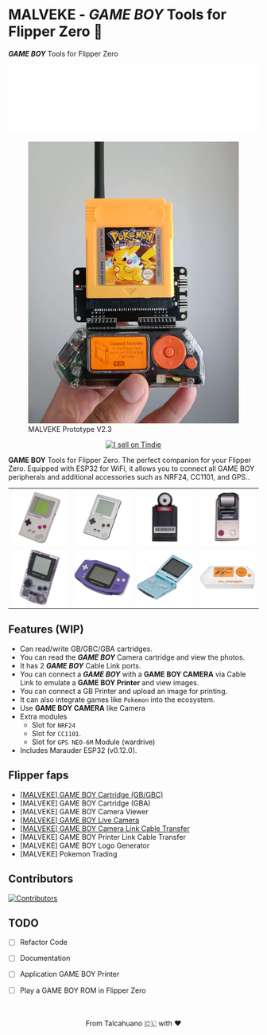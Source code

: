 # MALVEKE - *GAME BOY* Tools for Flipper Zero 🐬

***GAME BOY*** Tools for Flipper Zero

<picture>
    <source media="(prefers-color-scheme: dark)" srcset="./assets/logo.png">
    <source media="(prefers-color-scheme: light)" srcset="./assets/logo-b.png">
    <img
        alt="MALVEKE Logo"
        src="./assets/logo.png">
</picture>

<figure>
    <img src="./assets/proto.jpg" />
    <figcaption>MALVEKE Prototype V2.3</figcaption>
</figure>

<p align='center'>
<a href="https://www.tindie.com/stores/efuentealba/?ref=offsite_badges&utm_source=sellers_efuentealba&utm_medium=badges&utm_campaign=badge_large"><img src="https://d2ss6ovg47m0r5.cloudfront.net/badges/tindie-larges.png" alt="I sell on Tindie" width="200" height="104"></a>
</p>


**GAME BOY** Tools for Flipper Zero. The perfect companion for your Flipper Zero. Equipped with ESP32 for WiFi, it allows you to connect all GAME BOY peripherals and additional accessories such as NRF24, CC1101, and GPS..

<table>
  <tbody>
    <tr>
      <td style="border: none"><img src="./assets/GB.png" width="100%"/></td>
      <td style="border: none"><img src="./assets/GBP.png" width="100%"/></td>
      <td style="border: none"><img src="./assets/GB-CAM.png" width="100%"/></td>
      <td style="border: none"><img src="./assets/GB-PRINT.png" width="100%"/></td>
    </tr>
    <tr>
      <td style="border: none"><img src="./assets/GBC.png" width="100%"/></td>
      <td style="border: none"><img src="./assets/GBA.png" width="100%"/></td>
      <td style="border: none"><img src="./assets/GBASP.png" width="100%"/></td>
      <td style="border: none"><img src="./assets/FLIPPER.png" width="100%"/></td>
    </tr>
  </tbody>
</table>

## Features (WIP)

- Can read/write GB/GBC/GBA cartridges.
- You can read the ***GAME BOY*** Camera cartridge and view the photos.
- It has 2 ***GAME BOY*** Cable Link ports.
- You can connect a ***GAME BOY*** with a **GAME BOY CAMERA** via Cable Link to emulate a **GAME BOY Printer** and view images.
- You can connect a GB Printer and upload an image for printing.
- It can also integrate games like `Pokemon` into the ecosystem.
- Use **GAME BOY CAMERA** like Camera
- Extra modules
    - Slot for `NRF24`
    - Slot for `CC1101`.
    - Slot for `GPS NEO-6M` Module (wardrive)
- Includes Marauder ESP32 (v0.12.0).


## Flipper faps
- [[MALVEKE] GAME BOY Cartridge  (GB/GBC)](./flipper_companion_apps/applications/external/malveke_gb_cartridge/README.md)
- [MALVEKE] GAME BOY Cartridge  (GBA)
- [MALVEKE] GAME BOY Camera Viewer 
- [[MALVEKE] GAME BOY Live Camera](./flipper_companion_apps/applications/external/malveke_gb_live_camera/README.md)
- [[MALVEKE] GAME BOY Camera Link Cable Transfer](./flipper_companion_apps/applications/external/malveke_gb_link_camera/README.md)
- [MALVEKE] GAME BOY Printer Link Cable Transfer
- [MALVEKE] GAME BOY Logo Generator
- [MALVEKE] Pokemon Trading

## Contributors
[![Contributors](https://contrib.rocks/image?repo=EstebanFuentealba/MALVEKE-Flipper-Zero)](https://github.com/EstebanFuentealba/MALVEKE-Flipper-Zero/graphs/contributors)

## TODO
- [ ] Refactor Code
- [ ] Documentation
- [ ] Application GAME BOY Printer
- [ ] Play a GAME BOY ROM in Flipper Zero


<p align='center'>
<br />
<br />
From Talcahuano 🇨🇱 with ❤ 
</p>
